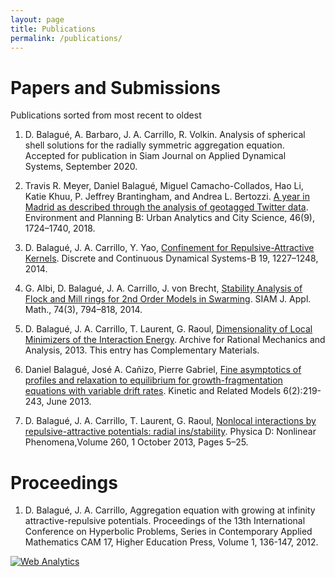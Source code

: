 ```yaml
---
layout: page
title: Publications
permalink: /publications/
---
```


# Papers and Submissions
Publications sorted from most recent to oldest

1. D. Balagué, A. Barbaro, J. A. Carrillo, R. Volkin. Analysis of spherical shell solutions for the radially symmetric aggregation equation. Accepted for publication in Siam Journal on Applied Dynamical Systems, September 2020.

2. Travis R. Meyer, Daniel Balagué, Miguel Camacho-Collados, Hao Li, Katie Khuu, P. Jeffrey Brantingham, and Andrea L. Bertozzi. [A year in Madrid as described through the analysis of geotagged Twitter data](http://journals.sagepub.com/doi/10.1177/2399808318764123). Environment and Planning B: Urban Analytics and City Science, 46(9), 1724–1740, 2018.

3. D. Balagué, J. A. Carrillo, Y. Yao, [Confinement for Repulsive-Attractive Kernels](/personal/2013/05/29/confinement.html). Discrete and Continuous Dynamical Systems-B 19, 1227–1248, 2014.

4. G. Albi, D. Balagué, J. A. Carrillo, J. von Brecht, [Stability Analysis of Flock and Mill rings for 2nd Order Models in Swarming](/personal/2013/05/29/millflock.html). SIAM J. Appl. Math., 74(3), 794–818, 2014.

5. D. Balagué, J. A. Carrillo, T. Laurent, G. Raoul, [Dimensionality of Local Minimizers of the Interaction Energy](/personal/2013/05/29/bclr2.html). Archive for Rational Mechanics and Analysis, 2013. This entry has Complementary Materials.

6. Daniel Balagué, José A. Cañizo, Pierre Gabriel, [Fine asymptotics of profiles and relaxation to equilibrium for growth-fragmentation equations with variable drift rates](/personal/2013/05/29/fragmentation.html). Kinetic and Related Models 6(2):219-243, June 2013.

7. D. Balagué, J. A. Carrillo, T. Laurent, G. Raoul, [Nonlocal interactions by repulsive-attractive potentials: radial ins/stability](/personal/2013/05/29/bclr1.html). Physica D: Nonlinear Phenomena,Volume 260, 1 October 2013, Pages 5–25.

# Proceedings

1. D. Balagué, J. A. Carrillo, Aggregation equation with growing at infinity attractive-repulsive potentials. Proceedings of the 13th International Conference on Hyperbolic Problems, Series in Contemporary Applied Mathematics CAM 17, Higher Education Press, Volume 1, 136-147, 2012.

<!-- Default Statcounter code for Pàgina Personal
https://dbalague.github.io/personal -->
<script type="text/javascript">
var sc_project=12366162; 
var sc_invisible=1; 
var sc_security="fa1c017b"; 
</script>
<script type="text/javascript"
src="https://www.statcounter.com/counter/counter.js"
async></script>
<noscript><div class="statcounter"><a title="Web Analytics"
href="https://statcounter.com/" target="_blank"><img
class="statcounter"
src="https://c.statcounter.com/12366162/0/fa1c017b/1/"
alt="Web Analytics"></a></div></noscript>
<!-- End of Statcounter Code -->